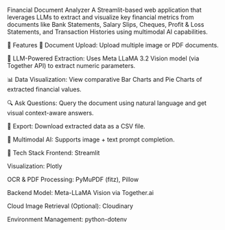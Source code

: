 Financial Document Analyzer
A Streamlit-based web application that leverages LLMs to extract and visualize key financial metrics from documents like Bank Statements, Salary Slips, Cheques, Profit & Loss Statements, and Transaction Histories using multimodal AI capabilities.

🚀 Features
📄 Document Upload: Upload multiple image or PDF documents.

🧠 LLM-Powered Extraction: Uses Meta LLaMA 3.2 Vision model (via Together API) to extract numeric parameters.

📊 Data Visualization: View comparative Bar Charts and Pie Charts of extracted financial values.

🔍 Ask Questions: Query the document using natural language and get visual context-aware answers.

💾 Export: Download extracted data as a CSV file.

🧠 Multimodal AI: Supports image + text prompt completion.

🧱 Tech Stack
Frontend: Streamlit

Visualization: Plotly

OCR & PDF Processing: PyMuPDF (fitz), Pillow

Backend Model: Meta-LLaMA Vision via Together.ai

Cloud Image Retrieval (Optional): Cloudinary

Environment Management: python-dotenv

